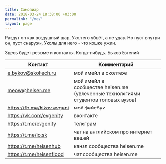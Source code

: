 ```yaml
---
title: Самопиар
date: 2018-03-24 18:38:00 +03:00
permalink: "/me/"
layout: page
---
```


Раздут он как воздушный шар,
Укол его убьёт, а не удар. 
Но пуст внутри он, пуст снаружи,
Уколы для него - что кошке ужин.

Здесь будет резюме и контакты. Когда-нибудь. 
Быков Евгений


| Контакт                   |Комментарий                   |
|---------------------------|------------------------------|
|e.bykov@skoltech.ru	    | мой имейл в сколтехе         |
|meow@heisen.me	            | мой имейл в сообществе heisen.me  (увлеченные технологиями студентов топовых вузов)|
|https://fb.me/bikov.evgeni | мой фейсбук                  |
|https://vk.com/evgenity    | вконтакте                    |
|https://t.me/evgenity      |	телеграм                   |
|https://t.me/iotsk	    | чат на английском про интернет вещей|
|https://t.me/heisenhub	    | канал сообщества heisen.me   |
|https://t.me/heisenflood   |	чат сообщества heisen.me   |

